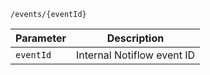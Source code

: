 `/events/{eventId}`

Parameter | Description
--------- | -----------
`eventId` | Internal Notiflow event ID
